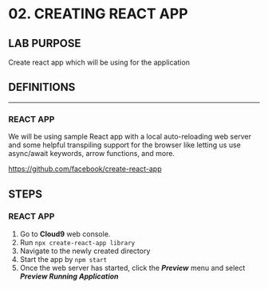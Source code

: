 # 02. CREATING REACT APP

## LAB PURPOSE

Create react app which will be using for the application

## DEFINITIONS
----
### REACT APP

We will be using sample React app with a local auto-reloading web server and some helpful transpiling support for the browser like letting us use async/await keywords, arrow functions, and more.

https://github.com/facebook/create-react-app

## STEPS

### REACT APP

1. Go to **Cloud9** web console.
2. Run ```npx create-react-app library```
3. Navigate to the newly created directory
4. Start the app by ```npm start```
5. Once the web server has started, click the ***Preview*** menu and select ***Preview Running Application***